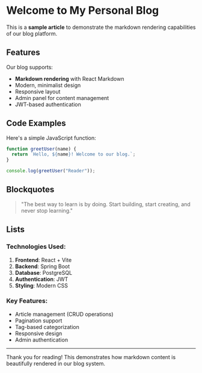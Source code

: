 # Welcome to My Personal Blog

This is a **sample article** to demonstrate the markdown rendering capabilities of our blog platform.

## Features

Our blog supports:

- **Markdown rendering** with React Markdown
- Modern, minimalist design
- Responsive layout
- Admin panel for content management
- JWT-based authentication

## Code Examples

Here's a simple JavaScript function:

```javascript
function greetUser(name) {
  return `Hello, ${name}! Welcome to our blog.`;
}

console.log(greetUser("Reader"));
```

## Blockquotes

> "The best way to learn is by doing. Start building, start creating, and never stop learning."

## Lists

### Technologies Used:
1. **Frontend**: React + Vite
2. **Backend**: Spring Boot
3. **Database**: PostgreSQL
4. **Authentication**: JWT
5. **Styling**: Modern CSS

### Key Features:
- Article management (CRUD operations)
- Pagination support
- Tag-based categorization
- Responsive design
- Admin authentication

---

Thank you for reading! This demonstrates how markdown content is beautifully rendered in our blog system.